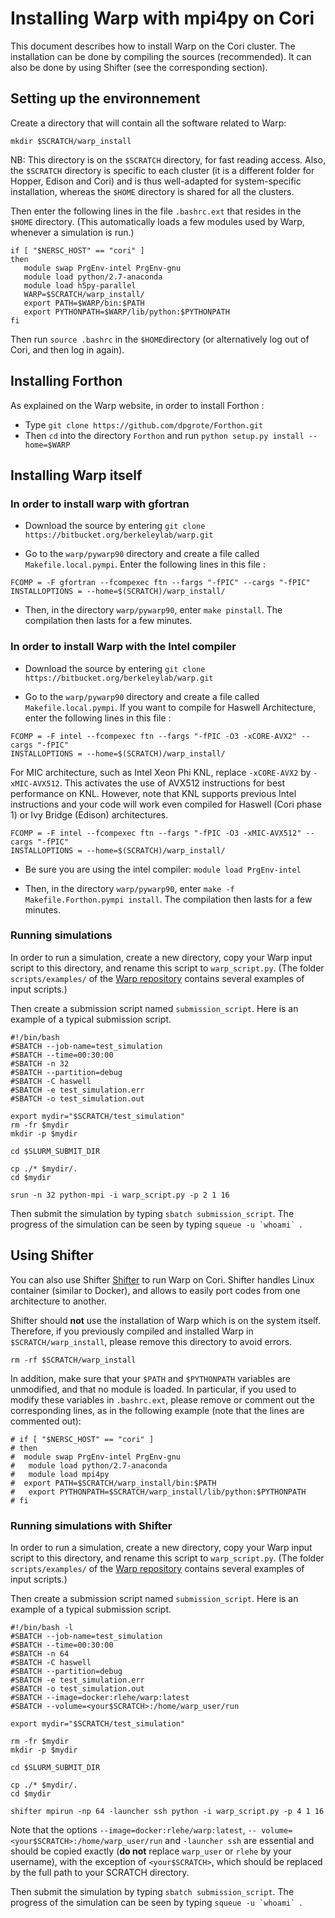 # Installing Warp with mpi4py on Cori

This document describes how to install Warp on the Cori cluster.
The installation can be done by compiling the sources (recommended).
It can also be done by using Shifter (see the corresponding section).

## Setting up the environnement

Create a directory that will contain all the software related to Warp:
```
mkdir $SCRATCH/warp_install
```
NB: This directory is on the `$SCRATCH` directory, for fast reading
access. Also, the `$SCRATCH` directory is specific to each cluster
(it is a different folder for Hopper, Edison and Cori) and is thus
well-adapted for system-specific installation, whereas the
`$HOME` directory is shared for all the clusters.

Then enter the following lines in the file `.bashrc.ext` that resides in the `$HOME` directory. (This automatically loads a few modules used by Warp, whenever a simulation is run.)
```
if [ "$NERSC_HOST" == "cori" ] 
then
   module swap PrgEnv-intel PrgEnv-gnu
   module load python/2.7-anaconda
   module load h5py-parallel
   WARP=$SCRATCH/warp_install/
   export PATH=$WARP/bin:$PATH
   export PYTHONPATH=$WARP/lib/python:$PYTHONPATH
fi
```

Then run `source .bashrc` in the `$HOME`directory (or alternatively
log out of Cori, and then log in again).

## Installing Forthon

As explained on the Warp website, in order to install Forthon :

- Type `git clone https://github.com/dpgrote/Forthon.git`
- Then `cd` into the directory `Forthon` and run `python setup.py install --home=$WARP`

## Installing Warp itself

### In order to install warp with gfortran

- Download the source by entering `git clone https://bitbucket.org/berkeleylab/warp.git`

- Go to the `warp/pywarp90` directory and create a file called `Makefile.local.pympi`. Enter the following lines in this file :
```
FCOMP = -F gfortran --fcompexec ftn --fargs "-fPIC" --cargs "-fPIC"
INSTALLOPTIONS = --home=$(SCRATCH)/warp_install/
```
  
- Then, in the directory `warp/pywarp90`, enter `make pinstall`. The compilation then lasts for a few minutes.

### In order to install Warp with the Intel compiler

- Download the source by entering `git clone https://bitbucket.org/berkeleylab/warp.git`

- Go to the `warp/pywarp90` directory and create a file called `Makefile.local.pympi`.
If you want to compile for Haswell Architecture, enter the following lines in this file :

```
FCOMP = -F intel --fcompexec ftn --fargs "-fPIC -O3 -xCORE-AVX2" --cargs "-fPIC"
INSTALLOPTIONS = --home=$(SCRATCH)/warp_install/
```
  
For MIC architecture, such as Intel Xeon Phi KNL, replace `-xCORE-AVX2` by `-xMIC-AVX512`.
This activates the use of AVX512 instructions for best performance on KNL.
However, note that KNL supports previous Intel instructions and your code will 
work even compiled for Haswell (Cori phase 1) or Ivy Bridge (Edison) architectures.

```
FCOMP = -F intel --fcompexec ftn --fargs "-fPIC -O3 -xMIC-AVX512" --cargs "-fPIC"
INSTALLOPTIONS = --home=$(SCRATCH)/warp_install/
```
  
- Be sure you are using the intel compiler: `module load PrgEnv-intel`  
  
- Then, in the directory `warp/pywarp90`, enter `make -f Makefile.Forthon.pympi install`. 
The compilation then lasts for a few minutes.

### Running simulations

In order to run a simulation, create a new directory,
copy your Warp input script to this directory, and rename this script
to `warp_script.py`. (The folder `scripts/examples/` of the
[Warp repository](https://bitbucket.org/berkeleylab/warp/src) contains
several examples of input scripts.)

Then create a submission script named `submission_script`. Here is an
example of a typical submission script.
```
#!/bin/bash
#SBATCH --job-name=test_simulation
#SBATCH --time=00:30:00
#SBATCH -n 32
#SBATCH --partition=debug
#SBATCH -C haswell
#SBATCH -e test_simulation.err
#SBATCH -o test_simulation.out

export mydir="$SCRATCH/test_simulation"
rm -fr $mydir
mkdir -p $mydir

cd $SLURM_SUBMIT_DIR

cp ./* $mydir/.
cd $mydir

srun -n 32 python-mpi -i warp_script.py -p 2 1 16
```

Then submit the simulation by typing `sbatch submission_script`.  The
progress of the simulation can be seen by typing ```squeue -u `whoami` ```. 

## Using Shifter

You can also use Shifter
[Shifter](http://www.nersc.gov/research-and-development/user-defined-images/)
to run Warp on Cori. Shifter handles Linux container (similar to
Docker), and allows to easily port codes from one
architecture to another.

Shifter should **not** use the installation of Warp which is on the
system itself. Therefore, if you previously compiled and installed
Warp in `$SCRATCH/warp_install`, please remove this directory to avoid
errors.
```
rm -rf $SCRATCH/warp_install
```

In addition, make sure that your `$PATH` and `$PYTHONPATH` variables
are unmodified, and that no module is loaded.
In particular, if you used to modify these variables
in `.bashrc.ext`, please remove or comment out the corresponding
lines, as in the following example (note that the lines are commented out):

```
# if [ "$NERSC_HOST" == "cori" ]
# then
#  module swap PrgEnv-intel PrgEnv-gnu
#	module load python/2.7-anaconda
#	module load mpi4py
#  export PATH=$SCRATCH/warp_install/bin:$PATH
#	export PYTHONPATH=$SCRATCH/warp_install/lib/python:$PYTHONPATH
# fi
```


### Running simulations with Shifter

In order to run a simulation, create a new directory,
copy your Warp input script to this directory, and rename this script
to `warp_script.py`. (The folder `scripts/examples/` of the
[Warp repository](https://bitbucket.org/berkeleylab/warp/src) contains
several examples of input scripts.)

Then create a submission script named `submission_script`. Here is an
example of a typical submission script.
```
#!/bin/bash -l
#SBATCH --job-name=test_simulation
#SBATCH --time=00:30:00
#SBATCH -n 64
#SBATCH -C haswell
#SBATCH --partition=debug
#SBATCH -e test_simulation.err
#SBATCH -o test_simulation.out
#SBATCH --image=docker:rlehe/warp:latest
#SBATCH --volume=<your$SCRATCH>:/home/warp_user/run

export mydir="$SCRATCH/test_simulation"

rm -fr $mydir
mkdir -p $mydir

cd $SLURM_SUBMIT_DIR

cp ./* $mydir/.
cd $mydir

shifter mpirun -np 64 -launcher ssh python -i warp_script.py -p 4 1 16
```
Note that the options `--image=docker:rlehe/warp:latest`, `--
volume=<your$SCRATCH>:/home/warp_user/run` and `-launcher ssh` are essential
and should be copied exactly (**do not** replace `warp_user` or
`rlehe` by your username), with the exception of `<your$SCRATCH>`,
which should be replaced by the full path to your SCRATCH directory.

Then submit the simulation by typing `sbatch submission_script`.  The
progress of the simulation can be seen by typing ```squeue -u `whoami` ```. 
